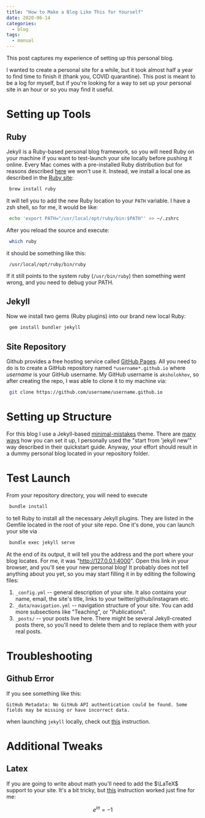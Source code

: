 ```yaml
---
title: "How to Make a Blog Like This for Yourself"
date: 2020-06-14
categories:
  - blog
tags:
  - manual
---
```


This post captures my experience of setting up this personal blog.

I wanted to create a personal site for a while, but it took almost half a year to find time to finish it (thank you, COVID quarantine). This post is meant to be a log for myself, but if you're looking for a way to set up your personal site in an hour or so you may find it useful.

# Setting up Tools 
## Ruby
Jekyll is a Ruby-based personal blog framework, so you will need Ruby on your machine if you want to test-launch your site locally before pushing it online.
Every Mac comes with a pre-installed Ruby distribution but for reasons described [here](https://thoughtbot.com/blog/psa-do-not-use-system-ruby) we won't use it. 
Instead, we install a local one as described in the [Ruby site](https://www.ruby-lang.org/en/documentation/installation/#homebrew): 

```bash
 brew install ruby
```

It will tell you to add the new Ruby location to your `PATH` variable. I have a zsh shell, so for me, it would be like:

```bash
 echo 'export PATH="/usr/local/opt/ruby/bin:$PATH"' >> ~/.zshrc
```

After you reload the source and execute:

```bash
 which ruby
```

it should be something like this:
```
 /usr/local/opt/ruby/bin/ruby
```

If it still points to the system ruby (`/usr/bin/ruby`) then something went wrong, and you need to debug your PATH. 

## Jekyll 
Now we install two gems (Ruby plugins) into our brand new local Ruby:
```bash
 gem install bundler jekyll
```

## Site Repository

Github provides a free hosting service called [GitHub Pages](https://pages.github.com). All you need to do is to create a GitHub repository named `*username*.github.io`
where *username* is your GitHub username. My GitHub username is `aksholokhov`, so after creating the repo, I was able to clone it to my machine via:

```bash 
 git clone https://github.com/username/username.github.io
```


# Setting up Structure
For this blog I use a Jekyll-based [minimal-mistakes](https://mmistakes.github.io/minimal-mistakes/) theme. There are [many ways](https://mmistakes.github.io/minimal-mistakes/docs/quick-start-guide/)
how you can set it up, I personally used the "start from 'jekyll new'" way described in their quickstart guide. Anyway, your effort should result in a dummy personal blog located in your repository folder. 

# Test Launch 
From your repository directory, you will need to execute
```bash 
 bundle install
```
to tell Ruby to install all the necessary Jekyll plugins. They are listed in the Gemfile located in the root of your site repo. One it's done, you can launch your site via
```bash
 bundle exec jekyll serve
```
At the end of its output, it will tell you the address and the port where your blog locates. For me, it was "http://127.0.0.1:4000". Open this link in your browser, and you'll see your new personal blog! It probably does not tell anything about you yet, so you may start filling it in by editing the following files:

1. `_config.yml` -- general description of your site. It also contains your name, email, the site's title, links to your twitter/github/instagram etc. 
2. `_data/navigation.yml` -- navigation structure of your site. You can add more subsections like "Teaching", or "Publications".
3. `_posts/` -- your posts live here. There might be several Jekyll-created posts there, so you'll need to delete them and to replace them with your real posts. 

# Troubleshooting 
## Github Error
If you see something like this:
```
GitHub Metadata: No GitHub API authentication could be found. Some fields may be missing or have incorrect data.
```
when launching `jekyll` locally, check out [this](https://idratherbewriting.com/documentation-theme-jekyll/mydoc_install_jekyll_on_mac.html#githuberror) instruction. 

# Additional Tweaks
## Latex
If you are going to write about math you'll need to add the $\LaTeX$ support to your site. It's a bit tricky, but [this](https://www.janmeppe.com/blog/How-to-add-mathjax-to-minimal-mistakes/) instruction worked just fine for me:

$$
    e^{i\pi} = -1
$$